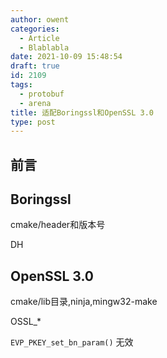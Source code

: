 ```yaml
---
author: owent
categories:
  - Article
  - Blablabla
date: 2021-10-09 15:48:54
draft: true
id: 2109
tags: 
  - protobuf
  - arena
title: 适配Boringssl和OpenSSL 3.0
type: post
---
```


## 前言

## Boringssl

cmake/header和版本号

DH

## OpenSSL 3.0

cmake/lib目录,ninja,mingw32-make

OSSL_*

`EVP_PKEY_set_bn_param()` 无效

[1]: https://github.com/openssl/openssl/blob/master/doc/man7/migration_guide.pod
[2]: https://www.openssl.org/
[3]: https://cmake.org/
[4]: https://github.com/google/boringsslope
